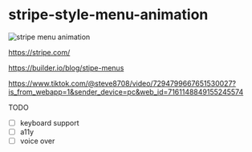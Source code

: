 # stripe-style-menu-animation

![stripe menu animation](https://github.com/reyronald/compute-img-video-aspect-ratio-demo/assets/7514993/d210655b-75b8-4314-8de1-1950cd952d44)

https://stripe.com/

https://builder.io/blog/stipe-menus

https://www.tiktok.com/@steve8708/video/7294799667651530027?is_from_webapp=1&sender_device=pc&web_id=7161148849155245574

TODO

- [ ] keyboard support
- [ ] a11y
- [ ] voice over